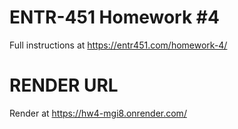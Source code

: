 # ENTR-451 Homework #4

Full instructions at https://entr451.com/homework-4/

# RENDER URL
Render at https://hw4-mgi8.onrender.com/